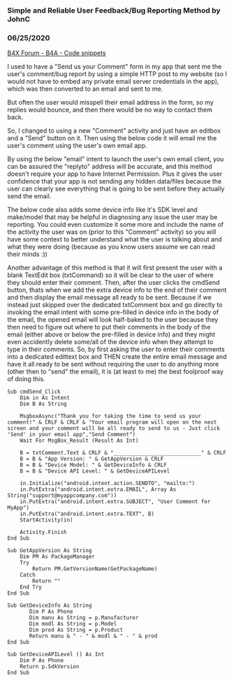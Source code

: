 ### Simple and Reliable User Feedback/Bug Reporting Method by JohnC
### 06/25/2020
[B4X Forum - B4A - Code snippets](https://www.b4x.com/android/forum/threads/119392/)

I used to have a "Send us your Comment" form in my app that sent me the user's comment/bug report by using a simple HTTP post to my website (so I would not have to embed any private email server credentials in the app), which was then converted to an email and sent to me.  
  
But often the user would misspell their email address in the form, so my replies would bounce, and then there would be no way to contact them back.  
  
So, I changed to using a new "Comment" activity and just have an editbox and a "Send" button on it. Then using the below code it will email me the user's comment using the user's own email app.  
  
By using the below "email" intent to launch the user's own email client, you can be assured the "replyto" address will be accurate, and this method doesn't require your app to have Internet Permission. Plus it gives the user confidence that your app is not sending any hidden data/files because the user can clearly see everything that is going to be sent before they actually send the email.  
  
The below code also adds some device info like it's SDK level and make/model that may be helpful in diagnosing any issue the user may be reporting. You could even customize it some more and include the name of the activity the user was on (prior to this "Comment" activity) so you will have some context to better understand what the user is talking about and what they were doing (because as you know users assume we can read their minds :))  
  
Another advantage of this method is that it will first present the user with a blank TextEdit box (txtCommand) so it will be clear to the user of where they should enter their comment. Then, after the user clicks the cmdSend button, thats when we add the extra device info to the end of their comment and then display the email message all ready to be sent. Because if we instead just skipped over the dedicated txtComment box and go directly to invoking the email intent with some pre-filled in device info in the body of the email, the opened email will look half-baked to the user because they then need to figure out where to put their comments in the body of the email (either above or below the pre-filled in device info) and they might even accidently delete some/all of the device info when they attempt to type in their comments. So, by first asking the user to enter their comments into a dedicated edittext box and THEN create the entire email message and have it all ready to be sent without requiring the user to do anything more (other then to "send" the email), it is (at least to me) the best foolproof way of doing this.  
  

```B4X
Sub cmdSend_Click  
    Dim in As Intent  
    Dim B As String  
  
    MsgboxAsync("Thank you for taking the time to send us your comment!" & CRLF & CRLF & "Your email program will open on the next screen and your comment will be all ready to send to us - Just click 'Send' in your email app","Send Comment")  
    Wait For MsgBox_Result (Result As Int)  
  
    B = txtComment.Text & CRLF & "____________________________" & CRLF  
    B = B & "App Version: " & GetAppVersion & CRLF  
    B = B & "Device Model: " & GetDeviceInfo & CRLF  
    B = B & "Device API Level: " & GetDeviceAPILevel  
  
    in.Initialize("android.intent.action.SENDTO", "mailto:")  
    in.PutExtra("android.intent.extra.EMAIL", Array As String("support@myappcompany.com"))  
    in.PutExtra("android.intent.extra.SUBJECT", "User Comment for MyApp")  
    in.PutExtra("android.intent.extra.TEXT", B)  
    StartActivity(in)  
  
    Activity.Finish  
End Sub
```

  
  
  

```B4X
Sub GetAppVersion As String  
    Dim PM As PackageManager  
    Try  
        Return PM.GetVersionName(GetPackageName)  
    Catch  
        Return ""  
    End Try  
End Sub  
  
Sub GetDeviceInfo As String  
       Dim P As Phone  
       Dim manu As String = p.Manufacturer  
       Dim modl As String = p.Model  
       Dim prod As String = p.Product  
       Return manu & " - " & modl & " - " & prod  
End Sub  
  
Sub GetDeviceAPILevel () As Int  
    Dim P As Phone  
    Return p.SdkVersion  
End Sub
```